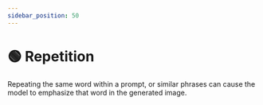 ```yaml
---
sidebar_position: 50
---
```

# 🟢 Repetition

Repeating the same word within a prompt, or similar phrases can cause the model
to emphasize that word in the generated image. 